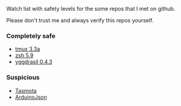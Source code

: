 Watch list with safety levels for the some repos that I met on github.

Please don't trust me and always verify this repos yourself.

### Completely safe ###
* [tmux 3.3a](https://github.com/tmux/tmux)
* [zsh 5.9](https://github.com/zsh-users/zsh)
* [yggdrasil 0.4.3](https://github.com/yggdrasil-network/yggdrasil-go)

### Suspicious ###
* [Tasmota](https://github.com/arendst/Tasmota)
* [ArduinoJson](https://github.com/bblanchon/ArduinoJson)
